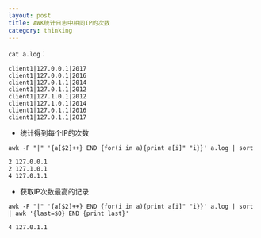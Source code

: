 ```yaml
---
layout: post
title: AWK统计日志中相同IP的次数
category: thinking
---
```


`cat a.log`：

```
client1|127.0.0.1|2017
client1|127.0.0.1|2016
client1|127.0.1.1|2014
client1|127.0.1.1|2012
client1|127.1.0.1|2012
client1|127.1.0.1|2014
client1|127.0.1.1|2016
client1|127.0.1.1|2017
```

* 统计得到每个IP的次数

`awk -F "|" '{a[$2]++} END {for(i in a){print a[i]" "i}}' a.log | sort`

```
2 127.0.0.1
2 127.1.0.1
4 127.0.1.1
```

* 获取IP次数最高的记录

`awk -F "|" '{a[$2]++} END {for(i in a){print a[i]" "i}}' a.log | sort | awk '{last=$0} END {print last}'`

```
4 127.0.1.1
```